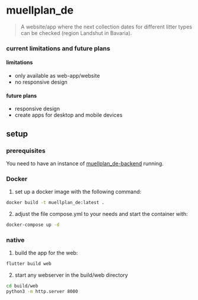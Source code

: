 # muellplan_de

> A website/app where the next collection dates for different litter types can be checked (region Landshut in Bavaria).

### current limitations and future plans
#### limitations

- only available as web-app/website
- no responsive design

#### future plans
- responsive design
- create apps for desktop and mobile devices

## setup

### prerequisites
You need to have an instance of [muellplan_de-backend](https://github.com/TechBoltLabs/muellplan_de-backend) running.

### Docker

1. set up a docker image with the following command:

```bash
docker build -t muellplan_de:latest .
```

2. adjust the file compose.yml to your needs and start the container with:

```bash
docker-compose up -d
```

### native

1. build the app for the web:

```bash
flutter build web
```

2. start any webserver in the build/web directory

```bash
cd build/web
python3 -m http.server 8000
```


